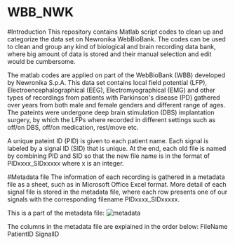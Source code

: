 # WBB_NWK
#Introduction
This repository contains Matlab script codes to clean up and categorize the data set on Newronika WebBioBank. The codes can be used to clean and group any kind of biological and brain recording data bank, where big amount of data is stored and their manual selection and edit would be cumbersome. 

The matlab codes are applied on part of the WebBioBank (WBB) developed by Newronika S.p.A. This data set contains local field potential (LFP), Electroencephalographical (EEG), Electromyographical (EMG) and other types of recordings from patients with Parkinson's disease (PD) gathered over years from both male and female genders and different range of ages. The pateints were undergone deep brain stimulation (DBS) implantation surgery, by which the LFPs where recorded in different settings such as off/on DBS, off/on medication, rest/move etc.

A unique pateint ID (PID) is given to each patient name. Each signal is labeled by a signal ID (SID) that is unique. At the end, each old file is named by combining PID and SID so that the new file name is in the format of PIDxxxx_SIDxxxxx where x is an integer. 

#Metadata file
The information of each recording is gathered in a metadata file as a sheet, such as in Microsoft Office Excel format. More detail of each signal file is stored in the metadata file, where each row presents one of our signals with the corresponding filename PIDxxxx_SIDxxxxx. 

This is a part of the metadata file:
 ![metadata](https://user-images.githubusercontent.com/39968388/114931931-308f0000-9e37-11eb-83d5-0162aee3c591.png)

The columns in the metadata file are explained in the order below:
FileName
PatientID
SignalID
